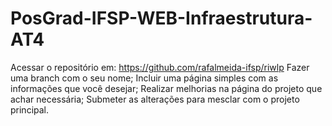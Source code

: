 # PosGrad-IFSP-WEB-Infraestrutura-AT4

Acessar o repositório em:
https://github.com/rafalmeida-ifsp/riwlp
Fazer uma branch com o seu nome;
Incluir uma página simples com as informações que você desejar;
Realizar melhorias na página do projeto que achar necessária;
Submeter as alterações para mesclar com o projeto principal.
